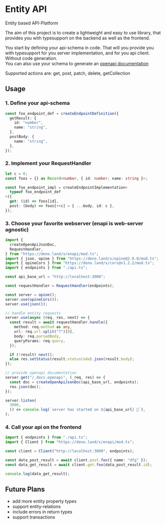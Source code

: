 # Entity API

Entity based API-Platform

The aim of this project is to create a lightweight and easy to use library, that
provides you with typesupport on the backend as well as the frontend.

You start by defining your api-schema in code. That will you provide you with
typesupport for you server implementation, and for you api client. Without code
generation.\
You can also use your schema to generate an
[openapi documentation](https://swagger.io/specification/)

Supported actions are: get, post, patch, delete, getCollection

## Usage

### 1. Define your api-schema

```typescript
const foo_endpoint_def = createEndpointDefinition({
  getResult: {
    id: "number",
    name: "string",
  },
  postBody: {
    name: "string",
  },
});
```

### 2. Implement your RequestHandler

```typescript
let c = 0;
const foos = {} as Record<number, { id: number; name: string }>;

const foo_endpoint_impl = createEndpointImplementation<
  typeof foo_endpoint_def
>({
  get: (id) => foos[id],
  post: (body) => foos[++c] = { ...body, id: c },
});
```

### 3. Choose your favorite webserver (enapi is web-server agnostic)

```typescript
import {
  createOpenApiJsonDoc,
  RequestHandler,
} from "https://deno.land/x/enapi/mod.ts";
import { json, opine } from "https://deno.land/x/opine@2.0.0/mod.ts";
import { opineCors } from "https://deno.land/x/cors@v1.2.2/mod.ts";
import { endpoints } from "./api.ts";

const api_base_url = "http://localhost:3000";

const requestHandler = RequestHandler(endpoints);

const server = opine();
server.use(opineCors());
server.use(json());

// handle entity requests
server.use(async (req, res, next) => {
  const result = await requestHandler.handle({
    method: req.method as any,
    url: req.url.split("?")[0],
    body: req.parsedBody,
    queryParams: req.query,
  });

  if (!result) next();
  else res.setStatus(result.statusCode).json(result.body);
});

// provide openapi documentation
server.get("/_docs.openapi", (_req, res) => {
  const doc = createOpenApiJsonDoc(api_base_url, endpoints);
  res.json(doc);
});

server.listen(
  3000,
  () => console.log(`server has started on ${api_base_url} 🚀`),
);
```

### 4. Call your api on the frontend

```typescript
import { endpoints } from "./api.ts";
import { Client } from "https://deno.land/x/enapi/mod.ts";

const client = Client("http://localhost:3000", endpoints);

const data_post_result = await client.post.foo({ name: "dfg" });
const data_get_result = await client.get.foo(data_post_result.id);

console.log(data_get_result);
```

## Future Plans

- add more entity property types
- support entity-relations
- include errors in return types
- support transactions

